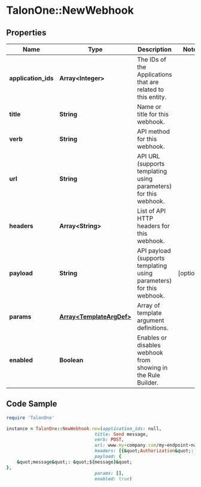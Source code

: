 # TalonOne::NewWebhook

## Properties

Name | Type | Description | Notes
------------ | ------------- | ------------- | -------------
**application_ids** | **Array&lt;Integer&gt;** | The IDs of the Applications that are related to this entity. | 
**title** | **String** | Name or title for this webhook. | 
**verb** | **String** | API method for this webhook. | 
**url** | **String** | API URL (supports templating using parameters) for this webhook. | 
**headers** | **Array&lt;String&gt;** | List of API HTTP headers for this webhook. | 
**payload** | **String** | API payload (supports templating using parameters) for this webhook. | [optional] 
**params** | [**Array&lt;TemplateArgDef&gt;**](TemplateArgDef.md) | Array of template argument definitions. | 
**enabled** | **Boolean** | Enables or disables webhook from showing in the Rule Builder. | 

## Code Sample

```ruby
require 'TalonOne'

instance = TalonOne::NewWebhook.new(application_ids: null,
                                 title: Send message,
                                 verb: POST,
                                 url: www.my-company.com/my-endpoint-name,
                                 headers: [{&quot;Authorization&quot;: &quot;Basic bmF2ZWVua3VtYXIU&#x3D;&quot;}, {&quot;Content-Type&quot;: &quot;application/json&quot;}],
                                 payload: {
	&quot;message&quot;: &quot;${message}&quot;
},
                                 params: [],
                                 enabled: true)
```


